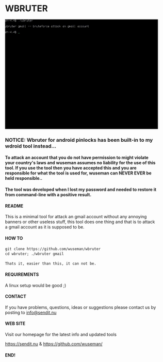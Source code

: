# WBRUTER 
![Screenshot](/files/wbruter.gif)

### NOTICE: Wbruter for android pinlocks has been built-in to my wdroid tool instead...

#### To attack an account that you do not have permission to might violate your country's laws and wuseman assumes no liability for the use of this tool. If you use the tool then you have accepted this and you are responsible for what the tool is used for, wuseman can NEVER EVER be held responsible..

#### The tool was developed when I lost my password and needed to restore it from command-line with a positive result.

#### README

This is a minimal tool for attack an gmail account without any annoying banners or other useless stuff, this tool does one thing and that is to attack a gmail account as it is supposed to be.

#### HOW TO

    git clone https://github.com/wuseman/wbruter
    cd wbruter; ./wbruter gmail

    Thats it, easier than this, it can not be.

#### REQUIREMENTS

A linux setup would be good ;)

#### CONTACT 

If you have problems, questions, ideas or suggestions please contact
us by posting to info@sendit.nu

#### WEB SITE

Visit our homepage for the latest info and updated tools

https://sendit.nu & https://github.com/wuseman/

#### END!

